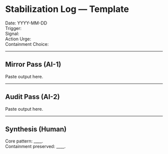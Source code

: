 # Stabilization Log — Template

Date: YYYY-MM-DD  
Trigger:  
Signal:  
Action Urge:  
Containment Choice:  

---

## Mirror Pass (AI-1)
Paste output here.

---

## Audit Pass (AI-2)
Paste output here.

---

## Synthesis (Human)
Core pattern: ____.  
Containment preserved: ____.
